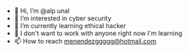 - 👋 Hi, I’m @alp unal
- 👀 I’m interested in cyber security
- 🌱 I’m currently learning ethical hacker
- 💞️ I don't want to work with anyone right now
I'm learning
- 📫 How to reach menendezggggg@hotmail.com

<!---
mcmyfly/mcmyfly is a ✨ special ✨ repository because its `README.md` (this file) appears on your GitHub profile.
You can click the Preview link to take a look at your changes.
--->
